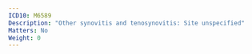 ```yaml
---
ICD10: M6589
Description: "Other synovitis and tenosynovitis: Site unspecified"
Matters: No
Weight: 0
---
```

